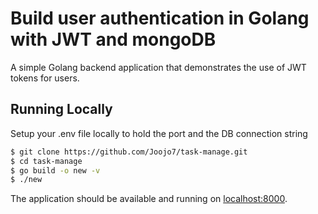 # Build user authentication in Golang with JWT and mongoDB

A simple Golang backend application that demonstrates the use of JWT tokens for users.


## Running Locally

Setup your .env file locally to hold the port and the DB connection string

```sh
$ git clone https://github.com/Joojo7/task-manage.git
$ cd task-manage
$ go build -o new -v 
$ ./new
```

The application should be available and running on [localhost:8000](http://localhost:8000/).

